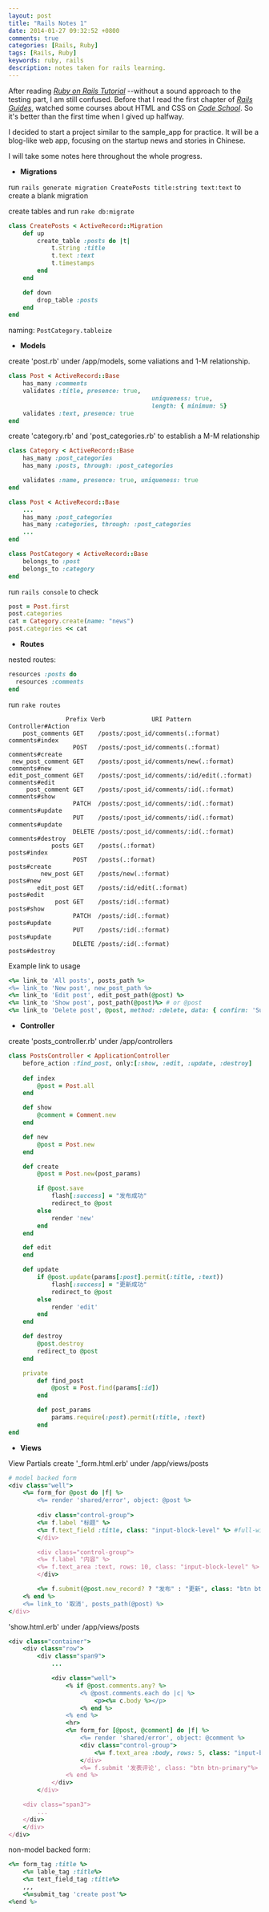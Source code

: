 ```yaml
---
layout: post
title: "Rails Notes 1"
date: 2014-01-27 09:32:52 +0800
comments: true
categories: [Rails, Ruby]
tags: [Rails, Ruby]
keywords: ruby, rails
description: notes taken for rails learning.
---
```


After reading [_Ruby on Rails Tutorial_](http://ruby.railstutorial.org) --without a sound approach to the testing part, I am still confused. Before that I read the first chapter of [_Rails Guides_](http://guides.rubyonrails.org), watched some courses about HTML and CSS on [_Code School_](http://zfer.us/9yIBW). So it's better than the first time when I gived up halfway. 

I decided to start a project similar to the sample_app for practice. It will be a blog-like web app, focusing on the startup news and stories in Chinese.

I will take some notes here throughout the whole progress.

<!-- more -->

* __Migrations__

run `rails generate migration CreatePosts title:string text:text` to create a blank migration

create tables and run `rake db:migrate`
``` ruby
class CreatePosts < ActiveRecord::Migration
	def up
		create_table :posts do |t|
			t.string :title
			t.text :text
			t.timestamps
		end
	end

	def down
		drop_table :posts
	end
end
```
naming: `PostCategory.tableize`

* __Models__

create 'post.rb' under /app/models, some valiations and 1-M relationship.
``` ruby
class Post < ActiveRecord::Base
	has_many :comments
	validates :title, presence: true, 
										uniqueness: true,
										length: { minimum: 5}
	validates :text, presence: true
end
```

create 'category.rb' and 'post_categories.rb' to establish a M-M relationship
```ruby
class Category < ActiveRecord::Base
	has_many :post_categories
	has_many :posts, through: :post_categories

	validates :name, presence: true, uniqueness: true
end
```

```ruby
class Post < ActiveRecord::Base
	...
	has_many :post_categories
	has_many :categories, through: :post_categories
	...
end
```

```ruby
class PostCategory < ActiveRecord::Base
	belongs_to :post
	belongs_to :category
end
```

run `rails console` to check
```ruby
post = Post.first
post.categories
cat = Category.create(name: "news")
post.categories << cat
```

* __Routes__

nested routes:
``` ruby
resources :posts do
  resources :comments 
end
```

run `rake routes` 
```
				Prefix Verb   			URI Pattern                             Controller#Action
    post_comments GET    /posts/:post_id/comments(.:format)          comments#index
                  POST   /posts/:post_id/comments(.:format)          comments#create
 new_post_comment GET    /posts/:post_id/comments/new(.:format)      comments#new
edit_post_comment GET    /posts/:post_id/comments/:id/edit(.:format) comments#edit
     post_comment GET    /posts/:post_id/comments/:id(.:format)      comments#show
                  PATCH  /posts/:post_id/comments/:id(.:format)      comments#update
                  PUT    /posts/:post_id/comments/:id(.:format)      comments#update
                  DELETE /posts/:post_id/comments/:id(.:format)      comments#destroy
            posts GET    /posts(.:format)                            posts#index
                  POST   /posts(.:format)                            posts#create
         new_post GET    /posts/new(.:format)                        posts#new
        edit_post GET    /posts/:id/edit(.:format)                   posts#edit
             post GET    /posts/:id(.:format)                        posts#show
                  PATCH  /posts/:id(.:format)                        posts#update
                  PUT    /posts/:id(.:format)                        posts#update
                  DELETE /posts/:id(.:format)                        posts#destroy
```

Example link to usage
```ruby
<%= link_to 'All posts', posts_path %>
<%= link_to 'New post', new_post_path %>
<%= link_to 'Edit post', edit_post_path(@post) %>
<%= link_to 'Show post', post_path(@post)%> # or @post
<%= link_to 'Delete post', @post, method: :delete, data: { confirm: 'Sure'?} %>
```

* __Controller__

create 'posts_controller.rb' under /app/controllers
```ruby
class PostsController < ApplicationController
	before_action :find_post, only:[:show, :edit, :update, :destroy]
	
	def index
		@post = Post.all
	end

	def show
		@comment = Comment.new
	end

	def new
		@post = Post.new
	end

	def create
		@post = Post.new(post_params)

		if @post.save
			flash[:success] = "发布成功"
			redirect_to @post
		else
			render 'new'
		end
	end 

	def edit
	end

	def update
		if @post.update(params[:post].permit(:title, :text))
			flash[:success] = "更新成功"
			redirect_to @post
		else 
			render 'edit'
		end
	end 

	def destroy
		@post.destroy
		redirect_to @post
	end

	private
		def find_post
			@post = Post.find(params[:id])
		end

		def post_params
			params.require(:post).permit(:title, :text)
		end
end
```

* __Views__

View Partials 
create '_form.html.erb' under /app/views/posts
```ruby
# model backed form
<div class="well">
	<%= form_for @post do |f| %>
		<%= render 'shared/error', object: @post %>
		
		<div class="control-group">
		<%= f.label "标题" %>
		<%= f.text_field :title, class: "input-block-level" %> #full-width
		</div>

		<div class="control-group">
		<%= f.label "内容" %>
		<%= f.text_area :text, rows: 10, class: "input-block-level" %> 
		</div>

		<%= f.submit(@post.new_record? ? "发布" : "更新", class: "btn btn-primary") %>
	<% end %>
	<%= link_to '取消', posts_path(@post) %>
</div>
```

'show.html.erb' under /app/views/posts
```ruby
<div class="container">
	<div class="row">
		<div class="span9">
			...

			<div class="well">
				<% if @post.comments.any? %>
					<% @post.comments.each do |c| %>
						<p><%= c.body %></p>
					<% end %>
				<% end %>
				<hr>
				<%= form_for [@post, @comment] do |f| %>
					<%= render 'shared/error', object: @comment %>
					<div class="control-group">
						<%= f.text_area :body, rows: 5, class: "input-block-level" %>
					</div>
					<%= f.submit '发表评论', class: "btn btn-primary"%>
				<% end %>
			</div>
		</div>

  	<div class="span3">
  		...
  	</div>
	</div>
</div>
```

non-model backed form:
```ruby
<%= form_tag :title %>
	<%= lable_tag :title%>
	<%= text_field_tag :title%>
	,,,
	<%=submit_tag 'create post'%>
<%end %>
```



